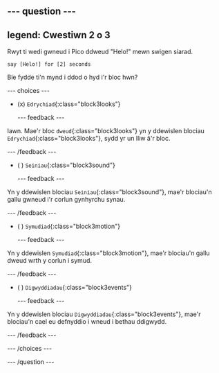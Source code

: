 
--- question ---
---
legend: Cwestiwn 2 o 3
---

Rwyt ti wedi gwneud i Pico ddweud "Helo!" mewn swigen siarad.

```blocks3
say [Helo!] for [2] seconds
```

Ble fydde ti'n mynd i ddod o hyd i'r bloc hwn?

--- choices ---

- (x) `Edrychiad`{:class="block3looks"}

  --- feedback ---

Iawn. Mae'r bloc `dweud`{:class="block3looks"} yn y ddewislen blociau `Edrychiad`{:class="block3looks"}, sydd yr un lliw â'r bloc.

  --- /feedback ---

- ( ) `Seiniau`{:class="block3sound"}

  --- feedback ---

Yn y ddewislen blociau `Seiniau`{:class="block3sound"}, mae'r blociau'n gallu gwneud i'r corlun gynhyrchu synau.

  --- /feedback ---

- ( ) `Symudiad`{:class="block3motion"}

  --- feedback ---

Yn y ddewislen `Symudiad`{:class="block3motion"}, mae'r blociau'n gallu dweud wrth y corlun i symud.

  --- /feedback ---

- ( ) `Digwyddiadau`{:class="block3events"}

  --- feedback ---

Yn y ddewislen blociau `Digwyddiadau`{:class="block3events"}, mae'r blociau'n cael eu defnyddio i wneud i bethau ddigwydd.

  --- /feedback ---

--- /choices ---

--- /question ---
